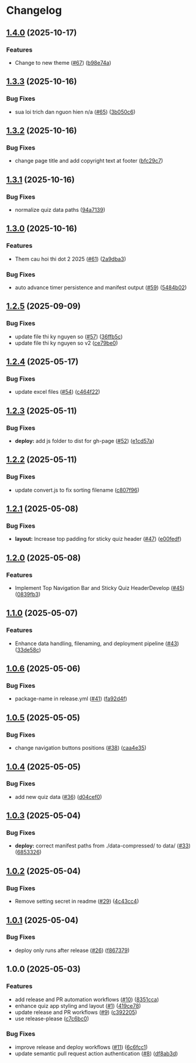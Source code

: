 # Changelog

## [1.4.0](https://github.com/uybinhphan/quiz-nghiep-vu/compare/v1.3.3...v1.4.0) (2025-10-17)


### Features

* Change to new theme ([#67](https://github.com/uybinhphan/quiz-nghiep-vu/issues/67)) ([b98e74a](https://github.com/uybinhphan/quiz-nghiep-vu/commit/b98e74a352bee148c81545c6cfc05c2a6520d36a))

## [1.3.3](https://github.com/uybinhphan/quiz-nghiep-vu/compare/v1.3.2...v1.3.3) (2025-10-16)


### Bug Fixes

* sua loi trich dan nguon hien n/a ([#65](https://github.com/uybinhphan/quiz-nghiep-vu/issues/65)) ([3b050c6](https://github.com/uybinhphan/quiz-nghiep-vu/commit/3b050c613ed3f8f0e1d8f46d7497baead1234e33))

## [1.3.2](https://github.com/uybinhphan/quiz-nghiep-vu/compare/v1.3.1...v1.3.2) (2025-10-16)


### Bug Fixes

* change page title and add copyright text at footer ([bfc29c7](https://github.com/uybinhphan/quiz-nghiep-vu/commit/bfc29c74d2ac997feac56053af8ad6216ec1adfe))

## [1.3.1](https://github.com/uybinhphan/quiz-nghiep-vu/compare/v1.3.0...v1.3.1) (2025-10-16)


### Bug Fixes

* normalize quiz data paths ([94a7139](https://github.com/uybinhphan/quiz-nghiep-vu/commit/94a713939e1863da6cf283d4bcca03e134b43a04))

## [1.3.0](https://github.com/uybinhphan/quiz-nghiep-vu/compare/v1.2.5...v1.3.0) (2025-10-16)


### Features

* Them cau hoi thi dot 2 2025 ([#61](https://github.com/uybinhphan/quiz-nghiep-vu/issues/61)) ([2a9dba3](https://github.com/uybinhphan/quiz-nghiep-vu/commit/2a9dba39989636d64929f9124ed06e3703cd23fb))


### Bug Fixes

* auto advance timer persistence and manifest output ([#59](https://github.com/uybinhphan/quiz-nghiep-vu/issues/59)) ([5484b02](https://github.com/uybinhphan/quiz-nghiep-vu/commit/5484b02b68ec3593c3d4556bf8f37cd25e6c184e))

## [1.2.5](https://github.com/uybinhphan/quiz-nghiep-vu/compare/v1.2.4...v1.2.5) (2025-09-09)


### Bug Fixes

* update file thi ky nguyen so ([#57](https://github.com/uybinhphan/quiz-nghiep-vu/issues/57)) ([36ffb5c](https://github.com/uybinhphan/quiz-nghiep-vu/commit/36ffb5cfe23fbc00fd69624bb0b7f9210f6cf048))
* update file thi ky nguyen so v2 ([ce79be0](https://github.com/uybinhphan/quiz-nghiep-vu/commit/ce79be0da965384bfbd2853aff355adbee51acb3))

## [1.2.4](https://github.com/uybinhphan/quiz-nghiep-vu/compare/v1.2.3...v1.2.4) (2025-05-17)


### Bug Fixes

* update excel files ([#54](https://github.com/uybinhphan/quiz-nghiep-vu/issues/54)) ([c464f22](https://github.com/uybinhphan/quiz-nghiep-vu/commit/c464f22cc44458d54879937594f3e01c6c2b1657))

## [1.2.3](https://github.com/uybinhphan/quiz-nghiep-vu/compare/v1.2.2...v1.2.3) (2025-05-11)


### Bug Fixes

* **deploy:** add js folder to dist for gh-page ([#52](https://github.com/uybinhphan/quiz-nghiep-vu/issues/52)) ([e1cd57a](https://github.com/uybinhphan/quiz-nghiep-vu/commit/e1cd57a794303762e5934b6f10785c601e429279))

## [1.2.2](https://github.com/uybinhphan/quiz-nghiep-vu/compare/v1.2.1...v1.2.2) (2025-05-11)


### Bug Fixes

* update convert.js to fix sorting filename ([c807f96](https://github.com/uybinhphan/quiz-nghiep-vu/commit/c807f964e09ab601fb0400ccec7612f2aaced757))

## [1.2.1](https://github.com/uybinhphan/quiz-nghiep-vu/compare/v1.2.0...v1.2.1) (2025-05-08)


### Bug Fixes

* **layout:** Increase top padding for sticky quiz header ([#47](https://github.com/uybinhphan/quiz-nghiep-vu/issues/47)) ([e00fedf](https://github.com/uybinhphan/quiz-nghiep-vu/commit/e00fedf015b1beba259812b7067d34debba6e1cf))

## [1.2.0](https://github.com/uybinhphan/quiz-nghiep-vu/compare/v1.1.0...v1.2.0) (2025-05-08)


### Features

* Implement Top Navigation Bar and Sticky Quiz HeaderDevelop ([#45](https://github.com/uybinhphan/quiz-nghiep-vu/issues/45)) ([0839fb3](https://github.com/uybinhphan/quiz-nghiep-vu/commit/0839fb349bdeb31cb260cda00812a974583d7cbd))

## [1.1.0](https://github.com/uybinhphan/quiz-nghiep-vu/compare/v1.0.6...v1.1.0) (2025-05-07)


### Features

* Enhance data handling, filenaming, and deployment pipeline ([#43](https://github.com/uybinhphan/quiz-nghiep-vu/issues/43)) ([33de58c](https://github.com/uybinhphan/quiz-nghiep-vu/commit/33de58c834b25f1ffe908a58c0c9125d20eff852))

## [1.0.6](https://github.com/uybinhphan/quiz-nghiep-vu/compare/v1.0.5...v1.0.6) (2025-05-06)


### Bug Fixes

* package-name in release.yml ([#41](https://github.com/uybinhphan/quiz-nghiep-vu/issues/41)) ([fa92d4f](https://github.com/uybinhphan/quiz-nghiep-vu/commit/fa92d4f82ac98ba10fa9e0f9148fb81b798d6087))

## [1.0.5](https://github.com/uybinhphan/quiz-nghiep-vu/compare/v1.0.4...v1.0.5) (2025-05-05)


### Bug Fixes

* change navigation buttons positions ([#38](https://github.com/uybinhphan/quiz-nghiep-vu/issues/38)) ([caa4e35](https://github.com/uybinhphan/quiz-nghiep-vu/commit/caa4e350aed5632f6c91877d9555863230496b03))

## [1.0.4](https://github.com/uybinhphan/quiz-nghiep-vu/compare/v1.0.3...v1.0.4) (2025-05-05)


### Bug Fixes

* add new quiz data ([#36](https://github.com/uybinhphan/quiz-nghiep-vu/issues/36)) ([d04cef0](https://github.com/uybinhphan/quiz-nghiep-vu/commit/d04cef06545d572af4c4f99385eca0eb140b5f11))

## [1.0.3](https://github.com/uybinhphan/quiz-nghiep-vu/compare/v1.0.2...v1.0.3) (2025-05-04)


### Bug Fixes

* **deploy:** correct manifest paths from ./data-compressed/ to data/ ([#33](https://github.com/uybinhphan/quiz-nghiep-vu/issues/33)) ([6853326](https://github.com/uybinhphan/quiz-nghiep-vu/commit/68533269275ba9d253c3ff5d2aaecaf842e64626))

## [1.0.2](https://github.com/uybinhphan/quiz-nghiep-vu/compare/v1.0.1...v1.0.2) (2025-05-04)


### Bug Fixes

* Remove setting secret in readme ([#29](https://github.com/uybinhphan/quiz-nghiep-vu/issues/29)) ([4c43cc4](https://github.com/uybinhphan/quiz-nghiep-vu/commit/4c43cc44ec4daff0deb99be84934f6fff167ba86))

## [1.0.1](https://github.com/uybinhphan/quiz-nghiep-vu/compare/v1.0.0...v1.0.1) (2025-05-04)


### Bug Fixes

* deploy only runs after release ([#26](https://github.com/uybinhphan/quiz-nghiep-vu/issues/26)) ([f867379](https://github.com/uybinhphan/quiz-nghiep-vu/commit/f867379bf62b069afe228dadd1a9249502dc97fb))

## 1.0.0 (2025-05-03)


### Features

* add release and PR automation workflows ([#10](https://github.com/uybinhphan/quiz-nghiep-vu/issues/10)) ([8351cca](https://github.com/uybinhphan/quiz-nghiep-vu/commit/8351ccac0cc972363123c5a96530cc1ad1288562))
* enhance quiz app styling and layout ([#1](https://github.com/uybinhphan/quiz-nghiep-vu/issues/1)) ([419ce78](https://github.com/uybinhphan/quiz-nghiep-vu/commit/419ce78cc46b7d9bd14acb33f81bd8517e4c379d))
* update release and PR workflows ([#9](https://github.com/uybinhphan/quiz-nghiep-vu/issues/9)) ([c392205](https://github.com/uybinhphan/quiz-nghiep-vu/commit/c392205be77737700d245cf9de0946ec7abfa61e))
* use release-please ([c7c6bc0](https://github.com/uybinhphan/quiz-nghiep-vu/commit/c7c6bc0c3c10fd103efcaf194a35883da5d82e1d))


### Bug Fixes

* improve release and deploy workflows ([#11](https://github.com/uybinhphan/quiz-nghiep-vu/issues/11)) ([6c6fcc1](https://github.com/uybinhphan/quiz-nghiep-vu/commit/6c6fcc1841728032a6495fc8a24a2346896c4683))
* update semantic pull request action authentication ([#8](https://github.com/uybinhphan/quiz-nghiep-vu/issues/8)) ([df8ab3d](https://github.com/uybinhphan/quiz-nghiep-vu/commit/df8ab3df16b8564ae730cfe57d84c327c857abc0))
